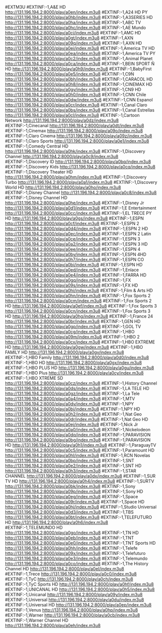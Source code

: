 #EXTM3U
#EXTINF:-1,A&E HD
http://131.196.194.2:8000/play/a0en/index.m3u8
#EXTINF:-1,A24 HD PY
http://131.196.194.2:8000/play/a0hb/index.m3u8
#EXTINF:-1,A3SERIES HD
http://131.196.194.2:8000/play/a0ha/index.m3u8
#EXTINF:-1,ABC TV
http://131.196.194.2:8000/play/a0hc/index.m3u8
#EXTINF:-1,AE Mundo
http://131.196.194.2:8000/play/a0cj/index.m3u8
#EXTINF:-1,AMC HD
http://131.196.194.2:8000/play/a0gt/index.m3u8
#EXTINF:-1,AXN
http://131.196.194.2:8000/play/a09q/index.m3u8
#EXTINF:-1,AXN HD
http://131.196.194.2:8000/play/a0ei/index.m3u8
#EXTINF:-1,America TV HD
http://131.196.194.2:8000/play/a0ea/index.m3u8
#EXTINF:-1,America TV PY
http://131.196.194.2:8000/play/a0c2/index.m3u8
#EXTINF:-1,Animal Planet
http://131.196.194.2:8000/play/a0ca/index.m3u8
#EXTINF:-1,BEIN SPORT Ñ HD
http://131.196.194.2:8000/play/a0h9/index.m3u8
#EXTINF:-1,BabyFirst
http://131.196.194.2:8000/play/a0e5/index.m3u8
#EXTINF:-1,C9N
http://131.196.194.2:8000/play/a0bh/index.m3u8
#EXTINF:-1,CARACOL HD
http://131.196.194.2:8000/play/a0h8/index.m3u8
#EXTINF:-1,CINEMAX HD
http://131.196.194.2:8000/play/a0gy/index.m3u8
#EXTINF:-1,CN9 HD
http://131.196.194.2:8000/play/a0h0/index.m3u8
#EXTINF:-1,CNN Chile
http://131.196.194.2:8000/play/a0dw/index.m3u8
#EXTINF:-1,CNN Espanol
http://131.196.194.2:8000/play/a0cr/index.m3u8
#EXTINF:-1,Canal Claro
http://131.196.194.2:8000/play/a0bs/index.m3u8
#EXTINF:-1,Canal Estrellas
http://131.196.194.2:8000/play/a0cl/index.m3u8
#EXTINF:-1,Cartoon Network
http://131.196.194.2:8000/play/a0dz/index.m3u8
#EXTINF:-1,Cinecanal
http://131.196.194.2:8000/play/a0dt/index.m3u8
#EXTINF:-1,Cinemax
http://131.196.194.2:8000/play/a09o/index.m3u8
#EXTINF:-1,Claro Cinema
http://131.196.194.2:8000/play/a09z/index.m3u8
#EXTINF:-1,Claro Sports
http://131.196.194.2:8000/play/a0e1/index.m3u8
#EXTINF:-1,Comedy Central HD
http://131.196.194.2:8000/play/a0hk/index.m3u8
#EXTINF:-1,Discovery Channel
http://131.196.194.2:8000/play/a0c9/index.m3u8
#EXTINF:-1,Discovery ID
http://131.196.194.2:8000/play/a0bq/index.m3u8
#EXTINF:-1,Discovery Kids
http://131.196.194.2:8000/play/a0cq/index.m3u8
#EXTINF:-1,Discovery Theater HD
http://131.196.194.2:8000/play/a0hm/index.m3u8
#EXTINF:-1,Discovery Turbo
http://131.196.194.2:8000/play/a0a1/index.m3u8
#EXTINF:-1,Discovery World HD
http://131.196.194.2:8000/play/a0ho/index.m3u8
#EXTINF:-1,Disney Channel
http://131.196.194.2:8000/play/a0c8/index.m3u8
#EXTINF:-1,Disney Channel HD
http://131.196.194.2:8000/play/a0he/index.m3u8
#EXTINF:-1,Disney Jr
http://131.196.194.2:8000/play/a0d1/index.m3u8
#EXTINF:-1,E Entertainment
http://131.196.194.2:8000/play/a0cc/index.m3u8
#EXTINF:-1,EL TRECE PY HD
http://131.196.194.2:8000/play/a0gs/index.m3u8
#EXTINF:-1,ESPN
http://131.196.194.2:8000/play/a0cf/index.m3u8
#EXTINF:-1,ESPN 2
http://131.196.194.2:8000/play/a0d4/index.m3u8
#EXTINF:-1,ESPN 2 HD
http://131.196.194.2:8000/play/a0ec/index.m3u8
#EXTINF:-1,ESPN 2 Latin
http://131.196.194.2:8000/play/a0ce/index.m3u8
#EXTINF:-1,ESPN 3
http://131.196.194.2:8000/play/a0a2/index.m3u8
#EXTINF:-1,ESPN 3 HD
http://131.196.194.2:8000/play/a0ee/index.m3u8
#EXTINF:-1,ESPN 4
http://131.196.194.2:8000/play/a0by/index.m3u8
#EXTINF:-1,ESPN 4HD
http://131.196.194.2:8000/play/a0h7/index.m3u8
#EXTINF:-1,ESPN CO
http://131.196.194.2:8000/play/a0bi/index.m3u8
#EXTINF:-1,ESPN HD
http://131.196.194.2:8000/play/a0ed/index.m3u8
#EXTINF:-1,Enlace
http://131.196.194.2:8000/play/a0e4/index.m3u8
#EXTINF:-1,FARRA HD
http://131.196.194.2:8000/play/a0gq/index.m3u8
#EXTINF:-1,FX
http://131.196.194.2:8000/play/a09s/index.m3u8
#EXTINF:-1,FX HD
http://131.196.194.2:8000/play/a0hi/index.m3u8
#EXTINF:-1,Film & Arts HD
http://131.196.194.2:8000/play/a0hn/index.m3u8
#EXTINF:-1,Fox Sports 2
http://131.196.194.2:8000/play/a0cm/index.m3u8
#EXTINF:-1,Fox Sports 2 HD
http://131.196.194.2:8000/play/a0ef/index.m3u8
#EXTINF:-1,Fox Sports 3
http://131.196.194.2:8000/play/a0cn/index.m3u8
#EXTINF:-1,Fox Sports 3 HD
http://131.196.194.2:8000/play/a0hg/index.m3u8
#EXTINF:-1,France 24
http://131.196.194.2:8000/play/a0br/index.m3u8
#EXTINF:-1,GEN HD
http://131.196.194.2:8000/play/a0gp/index.m3u8
#EXTINF:-1,GOL TV
http://131.196.194.2:8000/play/a0cg/index.m3u8
#EXTINF:-1,HBO
http://131.196.194.2:8000/play/a09m/index.m3u8
#EXTINF:-1,HBO 2
http://131.196.194.2:8000/play/a0cx/index.m3u8
#EXTINF:-1,HBO EXTREME HD
http://131.196.194.2:8000/play/a0gw/index.m3u8
#EXTINF:-1,HBO FAMILY HD
http://131.196.194.2:8000/play/a0gv/index.m3u8
#EXTINF:-1,HBO Family
http://131.196.194.2:8000/play/a0d0/index.m3u8
#EXTINF:-1,HBO HD
http://131.196.194.2:8000/play/a0gx/index.m3u8
#EXTINF:-1,HBO PLUS HD
http://131.196.194.2:8000/play/a0gu/index.m3u8
#EXTINF:-1,HBO Plus
http://131.196.194.2:8000/play/a0cy/index.m3u8
#EXTINF:-1,HBO XTREME SD
http://131.196.194.2:8000/play/a0cz/index.m3u8
#EXTINF:-1,History Channel
http://131.196.194.2:8000/play/a0ds/index.m3u8
#EXTINF:-1,LA TELE HD
http://131.196.194.2:8000/play/a0gz/index.m3u8
#EXTINF:-1,La Tele
http://131.196.194.2:8000/play/a0a4/index.m3u8
#EXTINF:-1,MTV
http://131.196.194.2:8000/play/a0dv/index.m3u8
#EXTINF:-1,NPY
http://131.196.194.2:8000/play/a0bj/index.m3u8
#EXTINF:-1,NPY HD
http://131.196.194.2:8000/play/a0h2/index.m3u8
#EXTINF:-1,Nat Geo
http://131.196.194.2:8000/play/a0dr/index.m3u8
#EXTINF:-1,Nat Geo HD
http://131.196.194.2:8000/play/a0ej/index.m3u8
#EXTINF:-1,Nick Jr
http://131.196.194.2:8000/play/a0a0/index.m3u8
#EXTINF:-1,Nickelodeon
http://131.196.194.2:8000/play/a0dq/index.m3u8
#EXTINF:-1,PARAVISION
http://131.196.194.2:8000/play/a0bg/index.m3u8
#EXTINF:-1,PARAVISION HD
http://131.196.194.2:8000/play/a0h1/index.m3u8
#EXTINF:-1,ParaguayTV
http://131.196.194.2:8000/play/a0c5/index.m3u8
#EXTINF:-1,Paramount HD
http://131.196.194.2:8000/play/a0hl/index.m3u8
#EXTINF:-1,RCN Novelas
http://131.196.194.2:8000/play/a0bp/index.m3u8
#EXTINF:-1,SNT
http://131.196.194.2:8000/play/a0e2/index.m3u8
#EXTINF:-1,SNT HD
http://131.196.194.2:8000/play/a0h3/index.m3u8
#EXTINF:-1,STAR CHANNEL
http://131.196.194.2:8000/play/a0dx/index.m3u8
#EXTINF:-1,SUR TV HD
http://131.196.194.2:8000/play/a0h4/index.m3u8
#EXTINF:-1,SURTV
http://131.196.194.2:8000/play/a0bk/index.m3u8
#EXTINF:-1,Sony
http://131.196.194.2:8000/play/a09p/index.m3u8
#EXTINF:-1,Sony HD
http://131.196.194.2:8000/play/a0eg/index.m3u8
#EXTINF:-1,Space
http://131.196.194.2:8000/play/a09r/index.m3u8
#EXTINF:-1,Space HD
http://131.196.194.2:8000/play/a0hj/index.m3u8
#EXTINF:-1,Studio Universal
http://131.196.194.2:8000/play/a0d3/index.m3u8
#EXTINF:-1,TBS
http://131.196.194.2:8000/play/a0bt/index.m3u8
#EXTINF:-1,TELEFUTURO HD
http://131.196.194.2:8000/play/a0h6/index.m3u8
#EXTINF:-1,TELEMUNDO HD
http://131.196.194.2:8000/play/a0go/index.m3u8
#EXTINF:-1,TN HD
http://131.196.194.2:8000/play/a0eb/index.m3u8
#EXTINF:-1,TNT
http://131.196.194.2:8000/play/a0e0/index.m3u8
#EXTINF:-1,TNT Sports HD
http://131.196.194.2:8000/play/a0hh/index.m3u8
#EXTINF:-1,Telefe
http://131.196.194.2:8000/play/a09x/index.m3u8
#EXTINF:-1,Telefuturo
http://131.196.194.2:8000/play/a0e3/index.m3u8
#EXTINF:-1,Telemundo
http://131.196.194.2:8000/play/a0co/index.m3u8
#EXTINF:-1,The History Channel HD
http://131.196.194.2:8000/play/a0el/index.m3u8
#EXTINF:-1,Trece
http://131.196.194.2:8000/play/a0c0/index.m3u8
#EXTINF:-1,TyC
http://131.196.194.2:8000/play/a0ch/index.m3u8
#EXTINF:-1,TyC Sports HD
http://131.196.194.2:8000/play/a0hf/index.m3u8
#EXTINF:-1,UNICANAL HD
http://131.196.194.2:8000/play/a0h5/index.m3u8
#EXTINF:-1,Unicanal
http://131.196.194.2:8000/play/a09y/index.m3u8
#EXTINF:-1,Universal
http://131.196.194.2:8000/play/a0du/index.m3u8
#EXTINF:-1,Universal HD
http://131.196.194.2:8000/play/a0ep/index.m3u8
#EXTINF:-1,Venus
http://131.196.194.2:8000/play/a0hp/index.m3u8
#EXTINF:-1,Warner
http://131.196.194.2:8000/play/a0cb/index.m3u8
#EXTINF:-1,Warner Channel HD
http://131.196.194.2:8000/play/a0eh/index.m3u8
